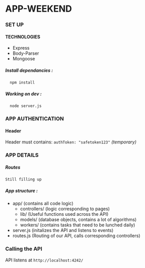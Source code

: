 # APP-WEEKEND

### SET UP

#### TECHNOLOGIES

* Express
* Body-Parser
* Mongoose

##### Install dependancies :
```shell
  npm install
```


##### Working on dev :

```shell
  node server.js
```

### APP AUTHENTICATION

#### Header
Header must contains:
`authToken: "safetoken123"` *(temporary)*

### APP DETAILS

##### Routes
```
Still filling up
```



##### App structure :

- app/ (contains all code logic)
  - controllers/ (logic corresponding to pages)
  - lib/ (Useful functions used across the API)
  - models/ (database objects, contains a lot of algorithms)
  - workers/ (contains tasks that need to be lunched daily)
- server.js (initalizes the API and listens to events)
- routes.js (Routing of our API, calls corresponding controllers)

### Calling the API

API listens at `http://localhost:4242/`
